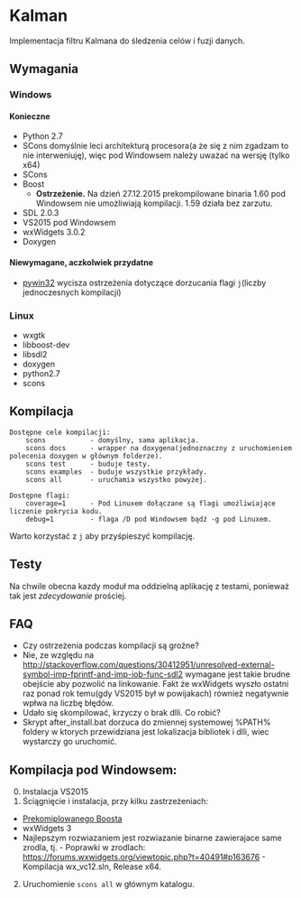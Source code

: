 # Kalman
Implementacja filtru Kalmana do śledzenia celów i fuzji danych.

## Wymagania
### Windows
#### Konieczne
- Python 2.7
 - SCons domyślnie leci architekturą procesora(a że się z nim zgadzam to nie interweniuję), więc pod Windowsem należy uważać na wersję (tylko x64)
- SCons
- Boost
  - **Ostrzeżenie.** Na dzień 27.12.2015 prekompilowane binaria 1.60 pod Windowsem nie umożliwiają kompilacji. 1.59 działa bez zarzutu.
- SDL 2.0.3
- VS2015 pod Windowsem
- wxWidgets 3.0.2
- Doxygen

#### Niewymagane, aczkolwiek przydatne
- [pywin32](http://sourceforge.net/projects/pywin32/) wycisza ostrzeżenia dotyczące dorzucania flagi `j`(liczby jednoczesnych kompilacji)

### Linux

 - wxgtk
 - libboost-dev
 - libsdl2
 - doxygen
 - python2.7
 - scons
## Kompilacja

```
Dostępne cele kompilacji:
    scons           - domyślny, sama aplikacja.
    scons docs      - wrapper na doxygena(jednoznaczny z uruchomieniem polecenia doxygen w głównym folderze).
    scons test      - buduje testy.
    scons examples  - buduje wszystkie przykłady.
    scons all       - uruchamia wszystko powyżej.

Dostępne flagi:
    coverage=1  	- Pod Linuxem dołączane są flagi umożliwiające liczenie pokrycia kodu.
    debug=1         - flaga /D pod Windowsem bądź -g pod Linuxem.
```

Warto korzystać z `j` aby przyśpieszyć kompilację.

## Testy
Na chwile obecna kazdy moduł ma oddzielną aplikację z testami, ponieważ tak jest _zdecydowanie_ prościej.

## FAQ
- Czy ostrzeżenia podczas kompilacji są groźne?
 - Nie, ze względu na http://stackoverflow.com/questions/30412951/unresolved-external-symbol-imp-fprintf-and-imp-iob-func-sdl2 wymagane jest takie brudne obejście aby pozwolić na linkowanie. Fakt że wxWidgets wyszło ostatni raz ponad rok temu(gdy VS2015 był w powijakach) również negatywnie wpłwa na liczbę błędów.
- Udało się skompilować, krzyczy o brak dlli. Co robić?
 - Skrypt after_install.bat dorzuca do zmiennej systemowej %PATH% foldery w ktorych przewidziana jest lokalizacja bibliotek i dlli, wiec wystarczy go uruchomić.

## Kompilacja pod Windowsem:
0. Instalacja VS2015
1. Ściągnięcie i instalacja, przy kilku zastrzeżeniach:
 - [Prekomiplowanego Boosta](http://sourceforge.net/projects/boost/files/boost-binaries/1.59.0/boost_1_59_0-msvc-14.0-64.exe/download)
  - wxWidgets 3
   - Najlepszym rozwiazaniem jest rozwiazanie binarne zawierajace same zrodla, tj.
    - Poprawki w zrodlach: https://forums.wxwidgets.org/viewtopic.php?t=40491#p163676
    - Kompilacja wx_vc12.sln, Release x64.
2. Uruchomienie `scons all` w głównym katalogu.
